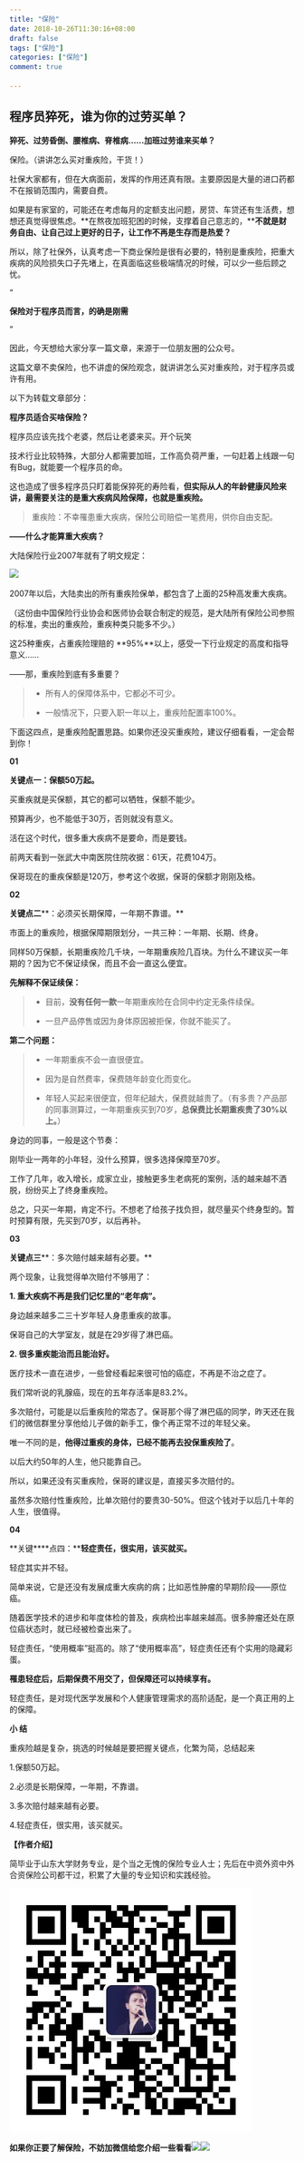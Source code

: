 ```yaml
---
title: "保险"
date: 2018-10-26T11:30:16+08:00
draft: false
tags: ["保险"]
categories: ["保险"]
comment: true

---
```



## 程序员猝死，谁为你的过劳买单？


**猝死、过劳昏倒、腰椎病、脊椎病……加班过劳谁来买单？**

  

保险。（讲讲怎么买对重疾险，干货！）

  

社保大家都有，但在大病面前，发挥的作用还真有限。主要原因是大量的进口药都不在报销范围内，需要自费。  

如果是有家室的，可能还在考虑每月的定额支出问题，房贷、车贷还有生活费，想想还真觉得很焦虑。**在熬夜加班犯困的时候，支撑着自己意志的，****不就是财务自由、让自己过上更好的日子，让工作不再是生存而是热爱？**

所以，除了社保外，认真考虑一下商业保险是很有必要的，特别是重疾险，把重大疾病的风险损失口子先堵上，在真面临这些极端情况的时候，可以少一些后顾之忧。

  

“

**保险对于程序员而言，的确是刚需**

”

  

  

因此，今天想给大家分享一篇文章，来源于一位朋友圈的公众号。


这篇文章不卖保险，也不讲虚的保险观念，就讲讲怎么买对重疾险，对于程序员或许有用。

  

以下为转载文章部分：

**程序员适合买啥保险？**  

  

程序员应该先找个老婆，然后让老婆来买。开个玩笑

  

技术行业比较特殊，大部分人都需要加班，工作高负荷严重，一句赶着上线跟一句有Bug，就能要一个程序员的命。  

这也造成了很多程序员只盯着能保猝死的寿险看，**但实际从人的年龄健康风险来讲，最需要关注的是重大疾病风险保障，也就是重疾险。**

  

> 重疾险：不幸罹患重大疾病，保险公司赔偿一笔费用，供你自由支配。

  

**——什么才能算重大疾病？**

  

大陆保险行业2007年就有了明文规定：

  

![](https://mmbiz.qpic.cn/mmbiz_png/gq1m91rxxicUXce62GxKRIHhz28Djjsu2nkL1DhaickrsqU7VZY4a0nGTnljIHr134GsZerefSDRBwDaoeicibkYvQ/640?wx_fmt=png&tp=webp&wxfrom=5&wx_lazy=1&wx_co=1)

2007年以后，大陆卖出的所有重疾险保单，都包含了上面的25种高发重大疾病。

（这份由中国保险行业协会和医师协会联合制定的规范，是大陆所有保险公司参照的标准，卖出的重疾险，重疾种类只能多不少。）

  

这25种重疾，占重疾险理赔的 **95%**以上，感受一下行业规定的高度和指导意义……

  

  

——那，重疾险到底有多重要？

  

> -   所有人的保障体系中，它都必不可少。
>     
>       
>     
> -   一般情况下，只要入职一年以上，重疾险配置率100%。
>     

  

下面这四点，是重疾险配置思路。如果你还没买重疾险，建议仔细看看，一定会帮到你！

  

**01**

**关键点一：保额50万起。**

  

买重疾就是买保额，其它的都可以牺牲，保额不能少。

  

预算再少，也不能低于30万，否则就没有意义。

  

活在这个时代，很多重大疾病不是要命，而是要钱。

  

前两天看到一张武大中南医院住院收据：61天，花费104万。

  

保哥现在的重疾保额是120万，参考这个收据，保哥的保额才刚刚及格。

  

**02**

**关键点二****：必须买长期保障，一年期不靠谱。**

  

市面上的重疾险，根据保障期限划分，一共三种：一年期、长期、终身。

  

同样50万保额，长期重疾险几千块，一年期重疾险几百块。为什么不建议买一年期的？因为它不保证续保，而且不会一直这么便宜。

  

**先解释不保证续保：**

> -   目前，**没有任何一款**一年期重疾险在合同中约定无条件续保。  
>     
> -   一旦产品停售或因为身体原因被拒保，你就不能买了。  
>     

  

**第二个问题：**

> -   一年期重疾不会一直很便宜。
>     
> -   因为是自然费率，保费随年龄变化而变化。  
>     
> -   年轻人买起来很便宜，但年纪越大，保费就越贵了。（有多贵？产品部的同事测算过，一年期重疾买到70岁，**总保费比长期重疾贵了30%以上。**）
>     

  

身边的同事，一般是这个节奏：

  

刚毕业一两年的小年轻，没什么预算，很多选择保障至70岁。

工作了几年，收入增长，成家立业，接触更多生老病死的案例，活的越来越不洒脱，纷纷买上了终身重疾险。

  

总之，只买一年期，肯定不行。不想老了给孩子找负担，就尽量买个终身型的。暂时预算有限，先买到70岁，以后再补。

  

**03**

**关键点三****：多次赔付越来越有必要。**

  

两个现象，让我觉得单次赔付不够用了：  

  

**1. 重大疾病不再是我们记忆里的“老年病”。**  

  

身边越来越多二三十岁年轻人身患重疾的故事。  

保哥自己的大学室友，就是在29岁得了淋巴癌。

  

**2. 很多重疾能治而且能治好。**

  

医疗技术一直在进步，一些曾经看起来很可怕的癌症，不再是不治之症了。  

我们常听说的乳腺癌，现在的五年存活率是83.2%。  

  

多次赔付，可能是以后重疾险的常态了。保哥那个得了淋巴癌的同学，昨天还在我们的微信群里分享他给儿子做的新手工，像个再正常不过的年轻父亲。

  

唯一不同的是，**他得过重疾的身体，已经不能再去投保重疾险了**。

以后大约50年的人生，他只能靠自己。  

  

所以，如果还没有买重疾险，保哥的建议是，直接买多次赔付的。  

  

虽然多次赔付性重疾险，比单次赔付的要贵30-50%。但这个钱对于以后几十年的人生，很值得。

  

**04**

**关键****点四：****轻症责任，很实用，该买就买。**

  

轻症其实并不轻。

简单来说，它是还没有发展成重大疾病的病；比如恶性肿瘤的早期阶段——原位癌。  

  

随着医学技术的进步和年度体检的普及，疾病检出率越来越高。很多肿瘤还处在原位癌状态时，就已经被检查出来了。

  

轻症责任，“使用概率”挺高的。除了“使用概率高”，轻症责任还有个实用的隐藏彩蛋。

  

**罹患轻症后，后期保费不用交了，但保障还可以持续享有。**  

轻症责任，是对现代医学发展和个人健康管理需求的高阶适配，是一个真正用的上的保障。

  

**小 结**

  

重疾险越是复杂，挑选的时候越是要把握关键点，化繁为简，总结起来

  

1.保额50万起。

2.必须是长期保障，一年期，不靠谱。

3.多次赔付越来越有必要。

4.轻症责任，很实用，该买就买。

  

  

**【作者介绍】**

简毕业于山东大学财务专业，是个当之无愧的保险专业人士；先后在中资外资中外合资保险公司都干过，积累了大量的专业知识和实践经验。  

![](./jian.jpg)


**如果你正要了解保险，不妨加微信给您介绍一些看看![](https://mmbiz.qpic.cn/mmbiz_png/f7S9WVpDh3hGw6jLRY0pDLLfVlMAkWkOo5y0PlOBGhKA389xergZwIciceKCppSMq9u1Onm3Z34uu5WCwrTnQ3g/640?wx_fmt=png&tp=webp&wxfrom=5&wx_lazy=1&wx_co=1)![](https://mmbiz.qpic.cn/mmbiz_png/f7S9WVpDh3hGw6jLRY0pDLLfVlMAkWkOo5y0PlOBGhKA389xergZwIciceKCppSMq9u1Onm3Z34uu5WCwrTnQ3g/640?wx_fmt=png&tp=webp&wxfrom=5&wx_lazy=1&wx_co=1)**
